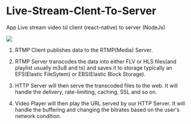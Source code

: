 # Live-Stream-Clent-To-Server
App Live stream video từ client (react-native)  to server (NodeJs)

<img src="https://media-exp1.licdn.com/dms/image/C4E12AQEcqZcZhKqJ8A/article-inline_image-shrink_1000_1488/0/1582582827896?e=1630540800&v=beta&t=aPRetR9-lGtZyhWtUOHQJ_qEgAppmYajlx6hnJqMIXU" />

1. RTMP Client publishes data to the RTMP(Media) Server.

2. RTMP Server transcodes the data into either FLV or HLS files(and playlist usually m3u8 and ts) and saves it to storage typically an EFS(Elastic FileSytem) or EBS(Elastic Block Storage).

3. HTTP Server will then serve the transcoded files to the web. It will handle the delivery, rate-limiting, caching, SSL and so on.

4. Video Player will then play the URL served by our HTTP Server. It will handle the buffering and changing the bitrates based on the user's network condition.
